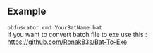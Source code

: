 ## Example

```obfuscator.cmd YourBatName.bat```
<br />
If you want to convert batch file to exe use this : https://github.com/Ronak83s/Bat-To-Exe
